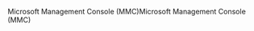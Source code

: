 <span data-ttu-id="b2acd-101">Microsoft Management Console (MMC)</span><span class="sxs-lookup"><span data-stu-id="b2acd-101">Microsoft Management Console (MMC)</span></span>